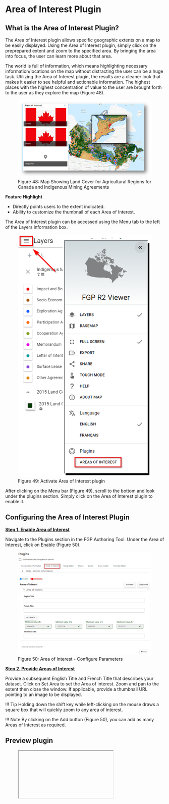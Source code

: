 # Area of Interest Plugin
## What is the Area of Interest Plugin?

The Area of Interest plugin allows specific geographic extents on a map to be easily displayed. Using the Area of Interest plugin, simply click on the preprepared extent and zoom to the specified area. By bringing the area into focus, the user can learn more about that area. 

The world is full of information, which means highlighting necessary information/locations on the map without distracting the user can be a huge task. Utilizing the Area of Interest plugin, the results are a cleaner look that makes it easier to see helpful and actionable information. The highest places with the highest concentration of value to the user are brought forth to the user as they explore the map (Figure 48).

<figure>
  <img src="../../assets/en/aoi/fig1.png"/>
  <figcaption>Figure 48: Map Showing Land Cover for Agricultural Regions for Canada and Indigenous Mining Agreements</figcaption>
</figure>



**Feature Highlight**

- Directly points users to the extent indicated.
- Ability to customize the thumbnail of each Area of Interest.

The Area of Interest plugin can be accessed using the <emp>Menu tab</emp> to the left of the Layers information box.

<figure>
  <img src="../../assets/en/aoi/fig2.png"/>
  <figcaption>Figure 49: Activate Area of Interest plugin</figcaption>
</figure>

After clicking on the <emp>Menu bar</emp> (Figure 49), scroll to the bottom and look under the <emp>plugins</emp> section. Simply click on the <emp>Area of Interest</emp> plugin to enable it.

## Configuring the Area of Interest Plugin

**<u>Step 1. Enable Area of Interest</u>**

Navigate to the <emp>Plugins</emp> section in the FGP Authoring Tool. Under the <emp>Area of Interest</emp>, click on <emp>Enable</emp> (Figure 50).

<figure>
  <img src="../../assets/en/aoi/fig3.png"/>
  <figcaption>Figure 50: Area of Interest - Configure Parameters</figcaption>
</figure>

**<u>Step 2. Provide Areas of Interest</u>**

Provide a subsequent <emp>English Title</emp> and <emp>French Title</emp> that describes your dataset. Click on <emp>Set Area</emp> to set the Area of interest. Zoom and pan to the extent then close the window. If applicable, provide a thumbnail URL pointing to an image to be displayed.

!!! Tip
    Holding down the shift key while left-clicking on the mouse draws a square box that will quickly zoom to any area of interest.

!!! Note
    By clicking on the Add button (Figure 50), you can add as many Areas of Interest as required.

## Preview plugin

<figure>
  <iframe id="iframe1" allowfullscreen=true importance = high data-src="https://fgpguide.github.io/plugins/aoi/samples/aoi.html"></iframe>
</figure>